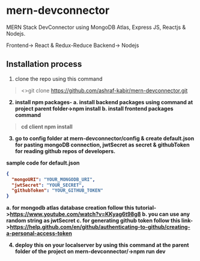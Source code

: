 # mern-devconnector

MERN Stack DevConnector using MongoDB Atlas, Express JS, Reactjs & Nodejs.

Frontend-> React & Redux-Reduce
Backend-> Nodejs

## Installation process
1. clone the repo using this command
  > <>git clone https://github.com/ashraf-kabir/mern-devconnector.git<b>

2. install npm packages-
  a. install backend packages using command at project parent folder->npm install
  b. install frontend packages command
  > cd client
  > npm install
3. go to config folder at mern-devconnector/config & create default.json for pasting mongoDB connection, jwtSecret as secret & githubToken for reading github repos of developers.

sample code for default.json
```json
{
  "mongoURI": "YOUR_MONGODB_URI",
  "jwtSecret": "YOUR_SECRET",
  "githubToken": "YOUR_GITHUB_TOKEN"
}
```
a. for mongodb atlas database creation follow this tutorial->https://www.youtube.com/watch?v=KKyag6t98g8
b. you can use any random string as jwtSecret
c. for generating github token follow this link->https://help.github.com/en/github/authenticating-to-github/creating-a-personal-access-token

4. deploy this on your localserver by using this command at the parent folder of the project on mern-devconnector/->npm run dev